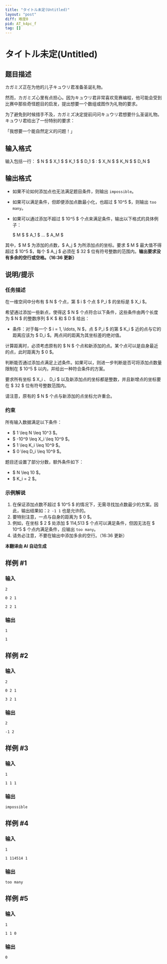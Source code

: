```yaml
---
title: "タイトル未定(Untitled)"
layout: "post"
diff: 难度0
pid: AT_k4pc_f
tag: []
---
```


# タイトル未定(Untitled)

## 题目描述

カガミズ正在为他的儿子キュウリ君准备圣诞礼物。

然而，カガミズ心里有点担心。因为キュウリ君非常喜欢竞赛编程，他可能会受到比赛中那些奇怪题目的启发，提出想要一个数组或图作为礼物的要求。

为了避免到时候措手不及，カガミズ决定提前问问キュウリ君想要什么圣诞礼物。キュウリ君给出了一份特别的要求：

「我想要一个能自然定义的问题！」

## 输入格式

输入包括一行：
$ N $ $ X_1 $ $ K_1 $ $ D_1 $ : $ X_N $ $ K_N $ $ D_N $

## 输出格式

- 如果不论如何添加点也无法满足题目条件，则输出 `impossible`。
- 如果可以满足条件，但即便添加点数最小化，也超过 $ 10^5 $，则输出 `too many`。
- 如果可以通过添加不超过 $ 10^5 $ 个点来满足条件，输出以下格式的具体例子：

  $ M $ $ A_1 $ … $ A_M $

其中，$ M $ 为添加的点数，$ A_j $ 为所添加点的坐标。要求 $ M $ 最大值不得超过 $ 10^5 $，每个 $ A_j $ 必须在 $ 32 $ 位有符号整数的范围内。**输出要求没有多余的空行或空格。（16:36 更新）**

## 说明/提示

### 任务描述

在一维空间中分布有 $ N $ 个点，第 $ i $ 个点 $ P_i $ 的坐标是 $ X_i $。

希望通过添加一些新点，使得这 $ N $ 个点符合以下条件，这些条件由两个长度为 $ N $ 的整数序列 $ K $ 和 $ D $ 给出：

- 条件：对于每一个 $ i = 1, \ldots, N $，点 $ P_i $ 的第 $ K_i $ 近的点与它的距离应该为 $ D_i $。两点间的距离为其坐标差的绝对值。

计算距离时，必须考虑原有的 $ N $ 个点和新添加的点。某个点可以是自身最近的点，此时距离为 $ 0 $。

判断能否通过添加点满足上述条件。如果可以，则进一步判断是否可将添加点数量限制在 $ 10^5 $ 以内，并给出一种符合条件的方案。

要求所有坐标 $ X_i $、$ D_i $ 以及新添加点的坐标都是整数，并且新增点的坐标要在 $ 32 $ 位有符号整数范围内。

请注意，原有的 $ N $ 个点与新添加的点坐标允许重合。

### 约束

所有输入数据满足以下条件：

- $ 1 \leq N \leq 10^3 $。
- $ -10^9 \leq X_i \leq 10^9 $。
- $ 1 \leq K_i \leq 10^9 $。
- $ 0 \leq D_i \leq 10^9 $。

题目还设置了部分分数，额外条件如下：

- $ N \leq 10 $。
- $ K_i = 2 $。

### 示例解说

1. 在保证添加点数不超过 $ 10^5 $ 的情况下，无需寻找加点数最少的方案。因此，输出结果如：`2 -1 1` 也是允许的。
2. 要特别注意，一点与自身的距离为 $ 0 $。
3. 例如，在坐标 $ 2 $ 处添加 $ 114,513 $ 个点可以满足条件，但因无法在 $ 10^5 $ 个点内满足条件，应输出 `too many`。
4. 请务必注意，不要在输出中添加多余的空行。（16:36 更新）

 **本翻译由 AI 自动生成**

## 样例 #1

### 输入

```
2
0 2 1
2 2 1
```

### 输出

```
1
1
```

## 样例 #2

### 输入

```
2
0 2 1
3 2 1
```

### 输出

```
2
-1 2
```

## 样例 #3

### 输入

```
1
1 1 1
```

### 输出

```
impossible
```

## 样例 #4

### 输入

```
1
1 114514 1
```

### 输出

```
too many
```

## 样例 #5

### 输入

```
1
1 1 0
```

### 输出

```
0
```

